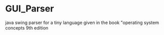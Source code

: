 # GUI_Parser
java swing parser for a tiny language given in the book "operating system concepts 9th edition
